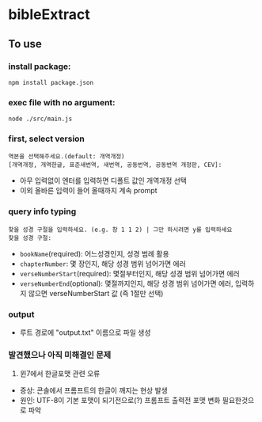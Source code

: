 # bibleExtract

## To use

### install package:
`npm install package.json`

### exec file with no argument:
`node ./src/main.js`

### first, select version
```
역본을 선택해주세요.(default: 개역개정)
[개역개정, 개역한글, 표준새번역, 새번역, 공동번역, 공동번역 개정판, CEV]:
```
- 아무 입력없이 엔터를 입력하면 디폴트 값인 개역개정 선택
- 이외 올바른 입력이 들어 올때까지 계속 prompt

### query info typing
```
찾을 성경 구절을 입력하세요. (e.g. 창 1 1 2) | 그만 하시려면 y를 입력하세요
찾을 성경 구절:
```
- `bookName`(required): 어느성경인지, 성경 범례 활용
- `chapterNumber`: 몇 장인지, 해당 성경 범위 넘어가면 에러
- `verseNumberStart`(required): 몇절부터인지, 해당 성경 범위 넘어가면 에러
- `verseNumberEnd`(optional): 몇절까지인지, 해당 성경 범위 넘어가면 에러, 입력하지 않으면 verseNumberStart 값 (즉 1절만 선택)

### output
- 루트 경로에 "output.txt" 이름으로 파일 생성

### 발견했으나 아직 미해결인 문제
1. 윈7에서 한글포맷 관련 오류
- 증상: 콘솔에서 프롬프트의 한글이 깨지는 현상 발생
- 원인: UTF-8이 기본 포맷이 되기전으로(?) 프롬프트 출력전 포맷 변화 필요한것으로 파악